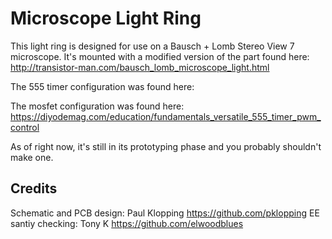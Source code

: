 # Microscope Light Ring

This light ring is designed for use on a Bausch + Lomb Stereo View 7 microscope. It's mounted with a modified version of the part found here: http://transistor-man.com/bausch_lomb_microscope_light.html

The 555 timer configuration was found here:

The mosfet configuration was found here: https://diyodemag.com/education/fundamentals_versatile_555_timer_pwm_control

As of right now, it's still in its prototyping phase and you probably shouldn't make one.

## Credits
Schematic and PCB design: Paul Klopping https://github.com/pklopping
EE santiy checking: Tony K https://github.com/elwoodblues